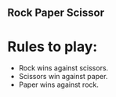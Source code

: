 ## Rock Paper Scissor

# Rules to play:
* Rock wins against scissors.
* Scissors win against paper.
* Paper wins against rock.
